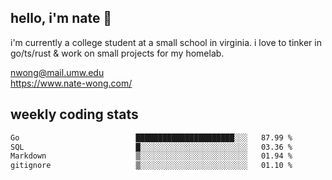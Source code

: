 ## hello, i'm nate 👋
i'm currently a college student at a small school in virginia. i love to tinker in go/ts/rust & work on small projects for my homelab.

nwong@mail.umw.edu <br/>
https://www.nate-wong.com/

## weekly coding stats
<!--START_SECTION:waka-->

```txt
Go                          ██████████████████████░░░   87.99 %
SQL                         █░░░░░░░░░░░░░░░░░░░░░░░░   03.36 %
Markdown                    ▒░░░░░░░░░░░░░░░░░░░░░░░░   01.94 %
gitignore                   ▒░░░░░░░░░░░░░░░░░░░░░░░░   01.10 %
```

<!--END_SECTION:waka-->
